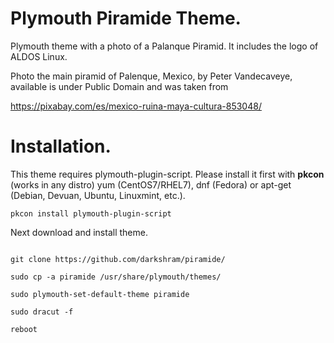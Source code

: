 # Plymouth Piramide Theme.
Plymouth theme with a photo of a Palanque Piramid. It includes the logo of ALDOS Linux.

Photo the main piramid of Palenque, Mexico, by Peter Vandecaveye, available is under Public Domain and was taken from

https://pixabay.com/es/mexico-ruina-maya-cultura-853048/

# Installation.

This theme requires plymouth-plugin-script. Please install it first with **pkcon** (works in any distro) yum (CentOS7/RHEL7), dnf (Fedora) or apt-get (Debian, Devuan, Ubuntu, Linuxmint, etc.).

```
pkcon install plymouth-plugin-script
```

Next download and install theme.

```

git clone https://github.com/darkshram/piramide/

sudo cp -a piramide /usr/share/plymouth/themes/

sudo plymouth-set-default-theme piramide

sudo dracut -f

reboot
```
